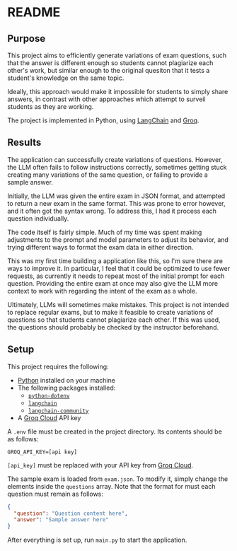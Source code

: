 # README

## Purpose
This project aims to efficiently generate variations of exam questions, such that the answer is different enough so students cannot plagiarize each other's work, but similar enough to the original quesiton that it tests a student's knowledge on the same topic.

Ideally, this approach would make it impossible for students to simply share answers, in contrast with other approaches which attempt to surveil students as they are working.

The project is implemented in Python, using [LangChain](https://www.langchain.com/langchain) and [Groq](https://console.groq.com/).

## Results
The application can successfully create variations of questions. However, the LLM often fails to follow instructions correctly, sometimes getting stuck creating many variations of the same question, or failing to provide a sample answer.

Initially, the LLM was given the entire exam in JSON format, and attempted to return a new exam in the same format. This was prone to error however, and it often got the syntax wrong. To address this, I had it process each question individually.

The code itself is fairly simple. Much of my time was spent making adjustments to the prompt and model parameters to adjust its behavior, and trying different ways to format the exam data in either direction.

This was my first time building a application like this, so I'm sure there are ways to improve it. In particular, I feel that it could be optimized to use fewer requests, as currently it needs to repeat most of the initial prompt for each question. Providing the entire exam at once may also give the LLM more context to work with regarding the intent of the exam as a whole.

Ultimately, LLMs will sometimes make mistakes. This project is not intended to replace regular exams, but to make it feasible to create variations of questions so that students cannot plagiarize each other. If this was used, the questions should probably be checked by the instructor beforehand.

## Setup
This project requires the following:
* [Python](https://www.python.org/) installed on your machine
* The following packages installed:
  * [`python-dotenv`](https://pypi.org/project/python-dotenv/)
  * [`langchain`](https://pypi.org/project/langchain/)
  * [`langchain-community`](https://pypi.org/project/langchain-community/)
* A [Groq Cloud](https://console.groq.com) API key

A `.env` file must be created in the project directory. Its contents should be as follows:
```
GROQ_API_KEY=[api key]
```
`[api_key]` must be replaced with your API key from [Groq Cloud](https://console.groq.com).

The sample exam is loaded from `exam.json`. To modify it, simply change the elements inside the `questions` array. Note that the format for must each question must remain as follows:
```json
{
  "question": "Question content here",
  "answer": "Sample answer here"
}
```

After everything is set up, run `main.py` to start the application.